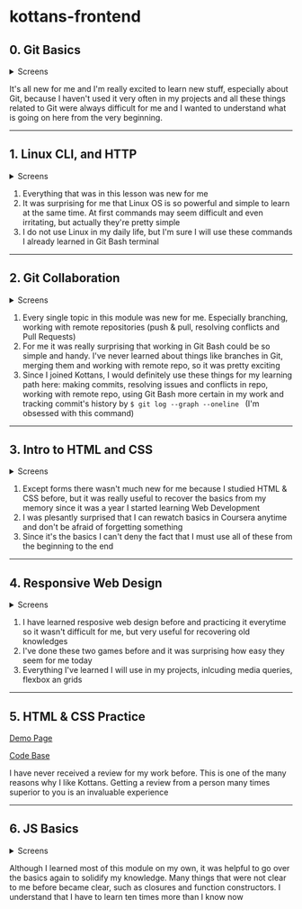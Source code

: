 # kottans-frontend

## 0. Git Basics

<details>
<summary>Screens</summary>
  
![screen-02](screenshots/git_introduction.jpg)
![screen-01](screenshots/git_pushAndPull.jpg)
  
</details>

It's all new for me and I'm really excited to learn new stuff, especially about Git, because I haven't used it very often in my projects and all these things related to Git were always difficult for me and I wanted to understand what is going on here from the very beginning.

---

## 1. Linux CLI, and HTTP

<details>
<summary>Screens</summary>
  
![quiz-1](task_linux_cli/quiz-1.jpg)
![quiz-2](task_linux_cli/quiz-2.jpg)
![quiz-3](task_linux_cli/quiz-3.jpg)
![quiz-4](task_linux_cli/quiz-4.jpg)
  
</details>

1. Everything that was in this lesson was new for me
2. It was surprising for me that Linux OS is so powerful and simple to learn at the same time. At first commands may seem difficult and even irritating, but actually they're pretty simple
3. I do not use Linux in my daily life, but I'm sure I will use these commands I already learned in Git Bash terminal

---

## 2. Git Collaboration

<details>
<summary>Screens</summary>
  
![week-3](task_git_collaboration/week-3.jpg)
![week-4](task_git_collaboration/week-4.jpg)

![task-01](task_git_collaboration/learnGtiBranching-1.jpg)
![task-02](task_git_collaboration/learnGitBranching-2.jpg)
  
</details>

1. Every single topic in this module was new for me. Especially branching, working with remote repositories (push & pull, resolving conflicts and Pull Requests)
2. For me it was really surprising that working in Git Bash could be so simple and handy. I've never learned about things like branches in Git, merging them and working with remote repo, so it was pretty exciting
3. Since I joined Kottans, I would definitely use these things for my learning path here: making commits, resolving issues and conflicts in repo, working with remote repo, using Git Bash more certain in my work and tracking commit's history by ```$ git log --graph --oneline ``` (I'm obsessed with this command)

---

## 3. Intro to HTML and CSS

<details>
<summary>Screens</summary>
  
![week-1](task_html_css_intro/week-1.jpg)
![week-2](task_html_css_intro/week-2.jpg)

![html](task_html_css_intro/html-0.jpg)
![css](task_html_css_intro/css-0.jpg)
  
</details>

1. Except forms there wasn't much new for me because I studied HTML & CSS before, but it was really useful to recover the basics from my memory since it was a year I started learning Web Development
2. I was plesantly surprised that I can rewatch basics in Coursera anytime and don't be afraid of forgetting something
3. Since it's the basics I can't deny the fact that I must use all of these from the beginning to the end

---

## 4. Responsive Web Design 

<details>
<summary>Screens</summary>
  
![flexbox](task_responsive_web_design/flexbox-froggy.jpg)
![grid](task_responsive_web_design/grid-garden.jpg)
  
</details>

1. I have learned resposive web design before and practicing it everytime so it wasn't difficult for me, but very useful for recovering old knowledges
2. I've done these two games before and it was surprising how easy they seem for me today
3. Everything I've learned I will use in my projects, inlcuding media queries, flexbox an grids

---

## 5. HTML & CSS Practice

[Demo Page](https://the-darkesttt.github.io/hooli-style-popup/)

[Code Base](https://github.com/the-darkesttt/hooli-style-popup)

I have never received a review for my work before. This is one of the many reasons why I like Kottans. Getting a review from a person many times superior to you is an invaluable experience

---

## 6. JS Basics

<details>
<summary>Screens</summary>
  
![course](task_js_basics/coursera.jpg)  
![01](task_js_basics/01.jpg)
![02](task_js_basics/02.jpg)
![03](task_js_basics/03.jpg)
![04](task_js_basics/04.jpg)
![05](task_js_basics/05.jpg)
![06](task_js_basics/06.jpg)
  
</details>

Although I learned most of this module on my own, it was helpful to go over the basics again to solidify my knowledge. Many things that were not clear to me before became clear, such as closures and function constructors. I understand that I have to learn ten times more than I know now